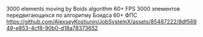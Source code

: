 3000 elements moving by Boids algorithm 60+ FPS
3000 элементов передвигающихся по алгоритму Боидса 60+ ФПС
https://github.com/AlexseyKostiunin/JobSystemX/assets/85487222/8df56949-e853-4cf8-90b0-d18a78373652
